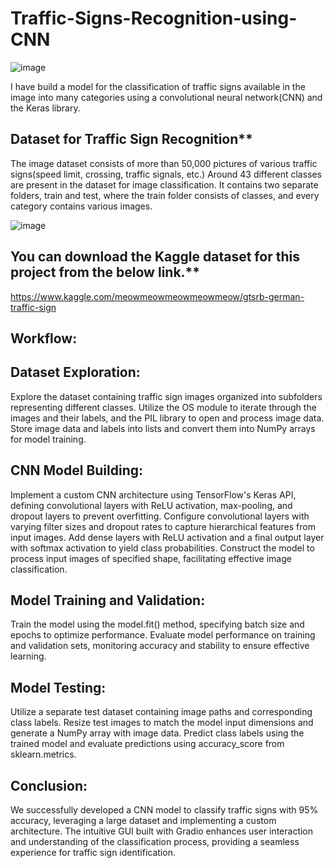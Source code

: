 # Traffic-Signs-Recognition-using-CNN

![image](https://github.com/shantanufuke/Traffic-Signs-Recognition-using-CNN/assets/104629474/5078a09d-3688-4d6f-9241-733f8acc19b2)

I have build a model for the classification of traffic signs available in the image into many categories using a convolutional neural network(CNN) and the Keras library.

## Dataset for Traffic Sign Recognition**

The image dataset consists of more than 50,000 pictures of various traffic signs(speed limit, crossing, traffic signals, etc.) Around 43 different classes are present in the dataset for image classification. It contains two separate folders, train and test, where the train folder consists of classes, and every category contains various images.

![image](https://github.com/shantanufuke/Traffic-Signs-Recognition-using-CNN/assets/104629474/dfea8ac8-5e7f-40fb-8ff9-9e7785662c3d)

## You can download the Kaggle dataset for this project from the below link.**
https://www.kaggle.com/meowmeowmeowmeowmeow/gtsrb-german-traffic-sign

## Workflow:

## Dataset Exploration:

Explore the dataset containing traffic sign images organized into subfolders representing different classes.
Utilize the OS module to iterate through the images and their labels, and the PIL library to open and process image data.
Store image data and labels into lists and convert them into NumPy arrays for model training.

## CNN Model Building:

Implement a custom CNN architecture using TensorFlow's Keras API, defining convolutional layers with ReLU activation, max-pooling, and dropout layers to prevent overfitting.
Configure convolutional layers with varying filter sizes and dropout rates to capture hierarchical features from input images.
Add dense layers with ReLU activation and a final output layer with softmax activation to yield class probabilities.
Construct the model to process input images of specified shape, facilitating effective image classification.

## Model Training and Validation:

Train the model using the model.fit() method, specifying batch size and epochs to optimize performance.
Evaluate model performance on training and validation sets, monitoring accuracy and stability to ensure effective learning.

## Model Testing:

Utilize a separate test dataset containing image paths and corresponding class labels.
Resize test images to match the model input dimensions and generate a NumPy array with image data.
Predict class labels using the trained model and evaluate predictions using accuracy_score from sklearn.metrics.

## Conclusion:
We successfully developed a CNN model to classify traffic signs with 95% accuracy, leveraging a large dataset and implementing a custom architecture. The intuitive GUI built with Gradio enhances user interaction and understanding of the classification process, providing a seamless experience for traffic sign identification. 
